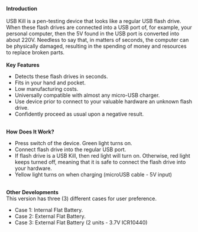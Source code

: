 <p><strong>Introduction</strong><br /><br /> USB Kill is a pen-testing device that looks like a regular USB flash drive. When these flash drives are connected into a USB port of, for example, your personal computer, then the 5V found in the USB port is converted into about 220V. Needless to say that, in matters of seconds, the computer can be physically damaged, resulting in the spending of money and resources to replace broken parts.<br /> <br /> <strong>Key</strong>&nbsp;<strong>Features</strong></p>
<ul>
<li>Detects these flash drives in seconds.</li>
<li>Fits in your hand and pocket.</li>
<li>Low manufacturing costs.</li>
<li>Universally compatible with almost any micro-USB charger.</li>
<li>Use device prior to connect to your valuable hardware an unknown flash drive.</li>
<li>Confidently proceed as usual upon a negative result.</li>
</ul>
<p><strong><br /> </strong><strong>How</strong>&nbsp;<strong>Does It Work?</strong></p>
<ul>
<li>Press switch of the device. Green light turns on.</li>
<li>Connect flash drive into the regular USB port.</li>
<li>If flash drive is a USB Kill, then red light will turn on. Otherwise, red light keeps turned off, meaning that it is safe to connect the flash drive into your hardware.</li>
<li>Yellow light turns on when charging (microUSB cable - 5V input)</li>
</ul>
<p><strong><br /> Other</strong>&nbsp;<strong>Developments<br /> </strong>
This version has three (3) different cases for user preference.</p>
<ul>
<li>Case 1: Internal Flat Battery.</li>
<li>Case 2: External Flat Battery.</li>
<li>Case 3: External Flat Battery (2 units - 3.7V ICR10440)</li>
</ul>

